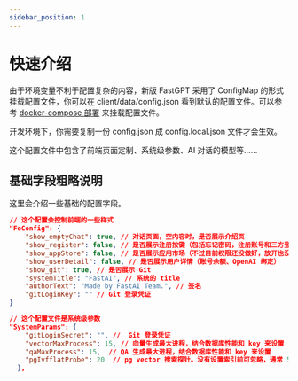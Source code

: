 ```yaml
---
sidebar_position: 1
---
```


# 快速介绍

由于环境变量不利于配置复杂的内容，新版 FastGPT 采用了 ConfigMap 的形式挂载配置文件，你可以在 client/data/config.json 看到默认的配置文件。可以参考 [docker-compose 部署](/docs/develop/deploy/docker) 来挂载配置文件。

开发环境下，你需要复制一份 config.json 成 config.local.json 文件才会生效。

这个配置文件中包含了前端页面定制、系统级参数、AI 对话的模型等……

## 基础字段粗略说明

这里会介绍一些基础的配置字段。

```json
// 这个配置会控制前端的一些样式
"FeConfig": {
    "show_emptyChat": true, // 对话页面，空内容时，是否展示介绍页
    "show_register": false, // 是否展示注册按键（包括忘记密码，注册账号和三方登录）
    "show_appStore": false, // 是否展示应用市场（不过目前权限还没做好，放开也没用）
    "show_userDetail": false, // 是否展示用户详情（账号余额、OpenAI 绑定）
    "show_git": true, // 是否展示 Git
    "systemTitle": "FastAI", // 系统的 title
    "authorText": "Made by FastAI Team.", // 签名
    "gitLoginKey": "" // Git 登录凭证
}
```

```json
// 这个配置文件是系统级参数
"SystemParams": {
    "gitLoginSecret": "", //  Git 登录凭证
    "vectorMaxProcess": 15, // 向量生成最大进程，结合数据库性能和 key 来设置
    "qaMaxProcess": 15,  // QA 生成最大进程，结合数据库性能和 key 来设置
    "pgIvfflatProbe": 20  // pg vector 搜索探针。没有设置索引前可忽略，通常 50w 组以上才需要设置。
  },
```
